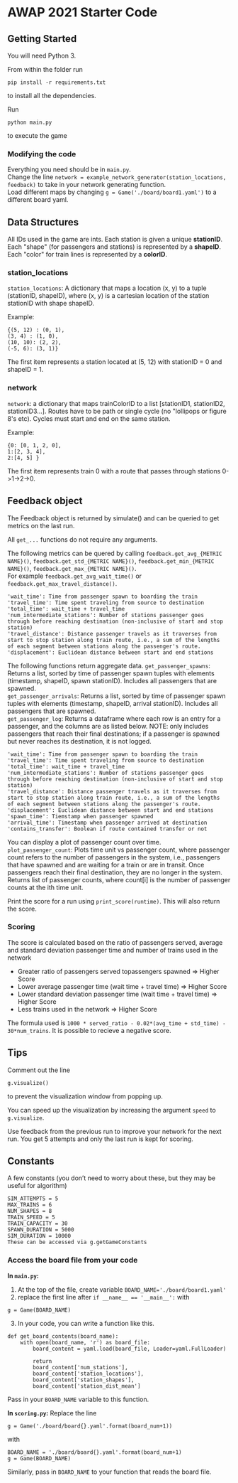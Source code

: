 # AWAP 2021 Starter Code

## Getting Started
You will need Python 3.

From within the folder run
```
pip install -r requirements.txt
```
to install all the dependencies.

Run
```
python main.py
```
to execute the game

### Modifying the code
Everything you need should be in `main.py`.  
Change the line `network = example_network_generator(station_locations, feedback)` to take in your network generating function.  
Load different maps by changing `g = Game('./board/board1.yaml')` to a different board yaml.

## Data Structures
All IDs used in the game are ints. Each station is given a unique **stationID**.
Each "shape" (for passengers and stations) is represented by a **shapeID**.
Each "color" for train lines is represented by a **colorID**.

### station_locations
`station_locations`: A dictionary that maps a location (x, y) to a tuple (stationID, shapeID), where (x, y) is a cartesian location of the station stationID with shape shapeID.  

Example:
```
{(5, 12) : (0, 1),
(3, 4) : (1, 0),
(10, 10): (2, 2),
(-5, 6): (3, 1)}
```
The first item represents a station located at (5, 12) with stationID = 0 and shapeID = 1.

### network
`network`:  a dictionary that maps trainColorID to a list [stationID1, stationID2, stationID3...].
Routes have to be path or single cycle (no "lollipops or figure 8's etc).  Cycles must start and end on the same station.

Example:
```
{0: [0, 1, 2, 0],
1:[2, 3, 4],
2:[4, 5] }
```
The first item represents train 0 with a route that passes through stations 0->1->2->0.


## Feedback object
The Feedback object is returned by simulate() and can be queried to get metrics
on the last run.  

All `get_...` functions do not require any arguments.  

The following metrics can be quered by calling `feedback.get_avg_{METRIC NAME}()`, 
`feedback.get_std_{METRIC NAME}()`, `feedback.get_min_{METRIC NAME}()`, 
`feedback.get_max_{METRIC NAME}()`.   
For example `feedback.get_avg_wait_time()` or `feedback.get_max_travel_distance()`.

```
'wait_time': Time from passenger spawn to boarding the train
'travel_time': Time spent traveling from source to destination
'total_time': wait_time + travel_time
'num_intermediate_stations': Number of stations passenger goes 
through before reaching destination (non-inclusive of start and stop station)
'travel_distance': Distance passenger travels as it traverses from
start to stop station along train route, i.e., a sum of the lengths
of each segment between stations along the passenger's route.
'displacement': Euclidean distance between start and end stations 
```

The following functions return aggregate data.
`get_passenger_spawns`: Returns a list, sorted by time of passenger spawn tuples with elements (timestamp, shapeID, spawn stationID).
Includes all passengers that are spawned.  
`get_passenger_arrivals`: Returns a list, sorted by time of passenger spawn tuples with elements (timestamp, shapeID, arrival stationID).
Includes all passengers that are spawned.  
`get_passenger_log`: Returns a dataframe where each row is an entry for a passenger, 
and the columns are as listed below. NOTE: only includes passengers that reach their 
final destinations; if a passenger is spawned but never reaches its destination, it is not logged.  
```
'wait_time': Time from passenger spawn to boarding the train
'travel_time': Time spent traveling from source to destination
'total_time': wait_time + travel_time
'num_intermediate_stations': Number of stations passenger goes 
through before reaching destination (non-inclusive of start and stop station)
'travel_distance': Distance passenger travels as it traverses from
start to stop station along train route, i.e., a sum of the lengths
of each segment between stations along the passenger's route.
'displacement': Euclidean distance between start and end stations 
'spawn_time': Tiemstamp when passenger spawned
'arrival_time': Timestamp when passenger arrived at destination
'contains_transfer': Boolean if route contained transfer or not
```

You can display a plot of passenger count over time.  
`plot_passenger_count`: Plots time unit vs passenger count, where passenger count refers to the number of passengers
in the system, i.e., passengers that have spawned and are waiting for a train or are in transit.
Once passengers reach their final destination, they are no longer in the system.
Returns list of passenger counts, where count[i] is the number of passenger counts at the ith time unit. 

Print the score for a run using `print_score(runtime)`. This will also return the score. 

### Scoring
The score is calculated based on the ratio of passengers served, average and standard deviation passenger time and number of trains used in the network
- Greater ratio of passengers served topassengers spawned => Higher Score
- Lower average passenger time (wait time + travel time) => Higher Score
- Lower standard deviation passenger time (wait time + travel time) => Higher Score
- Less trains used in the network => Higher Score

The formula used is `1000 * served_ratio - 0.02*(avg_time + std_time) - 30*num_trains`. It is possible to recieve a negative score.

## Tips 
Comment out the line 
```
g.visualize()
```
to prevent the visualization window from popping up.

You can speed up the visualization by increasing the argument `speed` to `g.visualize`.

Use feedback from the previous run to improve your network for the next run. You get 5 attempts and only the last run is kept for scoring.

## Constants
A few constants (you don’t need to worry about these, but they may be useful for algorithm)
```
SIM_ATTEMPTS = 5
MAX_TRAINS = 6
NUM_SHAPES = 8
TRAIN_SPEED = 5
TRAIN_CAPACITY = 30
SPAWN_DURATION = 5000
SIM_DURATION = 10000
These can be accessed via g.getGameConstants
```

### Access the board file from your code

**In `main.py`:**
1. At the top of the file, create variable `BOARD_NAME='./board/board1.yaml'`
2. replace the first line after `if __name__ == '__main__':`
with
```
g = Game(BOARD_NAME)
```
3. In your code, you can write a function like this. 
```
def get_board_contents(board_name):
    with open(board_name, 'r') as board_file:
        board_content = yaml.load(board_file, Loader=yaml.FullLoader)
            
        return 
        board_content['num_stations'],
        board_content['station_locations'],
        board_content['station_shapes'],
        board_content['station_dist_mean']
```
Pass in your `BOARD_NAME` variable to this function.

**In `scoring.py`:**
Replace the line
```
g = Game('./board/board{}.yaml'.format(board_num+1))
```
with
```
BOARD_NAME = './board/board{}.yaml'.format(board_num+1)
g = Game(BOARD_NAME)
```
Similarly, pass in `BOARD_NAME` to your function that reads the board file.